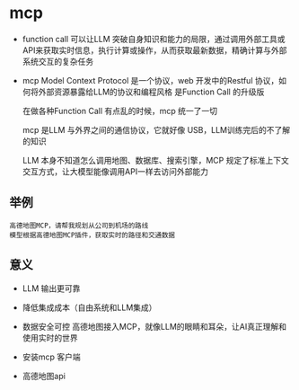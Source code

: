# mcp

- function call
    可以让LLM 突破自身知识和能力的局限，通过调用外部工具或API来获取实时信息，执行计算或操作，从而获取最新数据，精确计算与外部系统交互的复杂任务
- mcp Model Context Protocol
    是一个协议，web 开发中的Restful 协议，如何将外部资源暴露给LLM的协议和编程风格
    是Function Call 的升级版

    在做各种Function Call 有点乱的时候，mcp 统一了一切

    mcp 是LLM 与外界之间的通信协议，它就好像 USB，LLM训练完后的不了解的知识

    LLM 本身不知道怎么调用地图、数据库、搜索引擎，MCP 规定了标准上下文交互方式，让大模型能像调用API一样去访问外部能力

## 举例
    高德地图MCP，请帮我规划从公司到机场的路线
    模型根据高德地图MCP插件，获取实时的路径和交通数据

## 意义
- LLM 输出更可靠
- 降低集成成本（自由系统和LLM集成）
- 数据安全可控
高德地图接入MCP，就像LLM的眼睛和耳朵，让AI真正理解和使用实时的世界

- 安装mcp 客户端
- 高德地图api